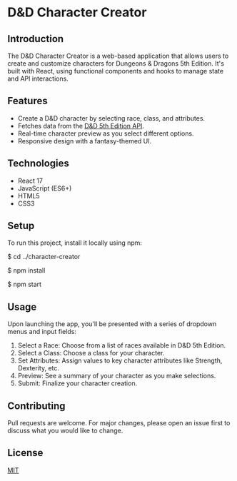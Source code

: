 # D&D Character Creator

## Introduction
The D&D Character Creator is a web-based application that allows users to create and customize characters for Dungeons & Dragons 5th Edition. It's built with React, using functional components and hooks to manage state and API interactions.

## Features
- Create a D&D character by selecting race, class, and attributes.
- Fetches data from the [D&D 5th Edition API](https://www.dnd5eapi.co/).
- Real-time character preview as you select different options.
- Responsive design with a fantasy-themed UI.

## Technologies
- React 17
- JavaScript (ES6+)
- HTML5
- CSS3

## Setup
To run this project, install it locally using npm:

$ cd ../character-creator

$ npm install

$ npm start

## Usage
Upon launching the app, you'll be presented with a series of dropdown menus and input fields:
1. Select a Race: Choose from a list of races available in D&D 5th Edition.
2. Select a Class: Choose a class for your character.
3. Set Attributes: Assign values to key character attributes like Strength, Dexterity, etc.
4. Preview: See a summary of your character as you make selections.
5. Submit: Finalize your character creation.

## Contributing
Pull requests are welcome. For major changes, please open an issue first to discuss what you would like to change.

## License
[MIT](https://choosealicense.com/licenses/mit/)
